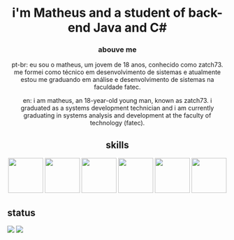 <div align="center">
  <h1>i'm Matheus and a student of back-end Java and C#</h1>
  <h3> abouve me</h3>
  <p> pt-br: eu sou o matheus, um jovem de 18 anos, conhecido como zatch73. me formei como técnico em desenvolvimento de sistemas e atualmente estou me graduando em análise e desenvolvimento de sistemas na faculdade fatec. </p>
  <p> en: i am matheus, an 18-year-old young man, known as zatch73. i graduated as a systems development technician and i am currently graduating in systems analysis and development at the faculty of technology (fatec). </p>
</div>

<div align="center">
<h2>skills </h2>
  <img src="https://cdn.jsdelivr.net/gh/devicons/devicon/icons/java/java-original.svg" width="80"/>
  <img src="https://cdn.jsdelivr.net/gh/devicons/devicon/icons/csharp/csharp-original.svg" width="80"/>
  <img src="https://cdn.jsdelivr.net/gh/devicons/devicon/icons/git/git-plain.svg" width="80"/>
  <img src="https://cdn.jsdelivr.net/gh/devicons/devicon/icons/mysql/mysql-original-wordmark.svg" width="80"/> 
  <img src="https://cdn.jsdelivr.net/gh/devicons/devicon/icons/linux/linux-original.svg" width="80"/>
  <img src="https://cdn.jsdelivr.net/gh/devicons/devicon/icons/php/php-original.svg" width="80"/>
</div>

<div style="display:inline-block;">
  <h2> status </h2>
  <img src="https://github-readme-stats.vercel.app/api?username=zatch73&theme=dracula&count_private=true&show_icons=true">
  <img src="https://github-readme-stats.vercel.app/api/top-langs/?username=zatch73&layout=compact&langs_count=7&theme=dracula">
</div>


